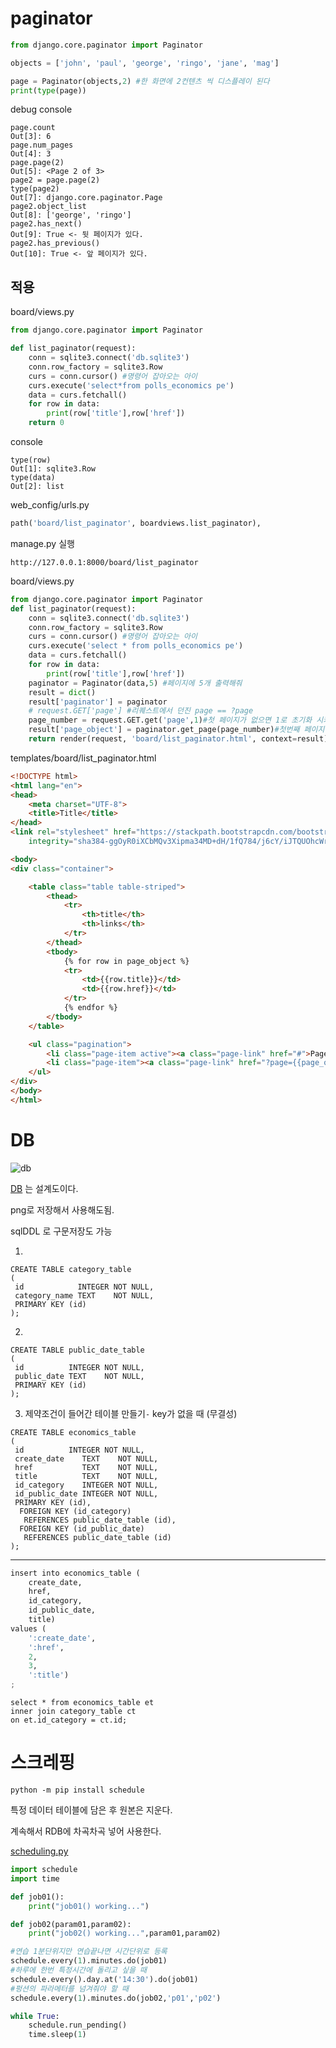 # paginator

```python
from django.core.paginator import Paginator

objects = ['john', 'paul', 'george', 'ringo', 'jane', 'mag']

page = Paginator(objects,2) #한 화면에 2컨텐츠 씩 디스플레이 된다
print(type(page))
```

debug console

```
page.count
Out[3]: 6
page.num_pages
Out[4]: 3
page.page(2)
Out[5]: <Page 2 of 3>
page2 = page.page(2)
type(page2)
Out[7]: django.core.paginator.Page
page2.object_list
Out[8]: ['george', 'ringo']
page2.has_next()
Out[9]: True <- 뒷 페이지가 있다.
page2.has_previous()
Out[10]: True <- 앞 페이지가 있다.
```



## 적용

board/views.py

```python
from django.core.paginator import Paginator

def list_paginator(request):
    conn = sqlite3.connect('db.sqlite3')
    conn.row_factory = sqlite3.Row
    curs = conn.cursor() #명령어 잡아오는 아이
    curs.execute('select*from polls_economics pe')
    data = curs.fetchall()
    for row in data:
        print(row['title'],row['href'])
    return 0
```

console

```
type(row)
Out[1]: sqlite3.Row
type(data)
Out[2]: list
```

web_config/urls.py

```python
path('board/list_paginator', boardviews.list_paginator),
```



manage.py 실행

```
http://127.0.0.1:8000/board/list_paginator
```



board/views.py

```python
from django.core.paginator import Paginator
def list_paginator(request):
    conn = sqlite3.connect('db.sqlite3')
    conn.row_factory = sqlite3.Row
    curs = conn.cursor() #명령어 잡아오는 아이
    curs.execute('select * from polls_economics pe')
    data = curs.fetchall()
    for row in data:
        print(row['title'],row['href'])
    paginator = Paginator(data,5) #페이지에 5개 출력해줘
    result = dict()
    result['paginator'] = paginator
    # request.GET['page'] #리퀘스트에서 던진 page == ?page
    page_number = request.GET.get('page',1)#첫 페이지가 없으면 1로 초기화 시켜줌
    result['page_object'] = paginator.get_page(page_number)#첫번째 페이지 내용을 page_object에 넘기기
    return render(request, 'board/list_paginator.html', context=result)
```



templates/board/list_paginator.html

```html
<!DOCTYPE html>
<html lang="en">
<head>
    <meta charset="UTF-8">
    <title>Title</title>
</head>
<link rel="stylesheet" href="https://stackpath.bootstrapcdn.com/bootstrap/4.3.1/css/bootstrap.min.css"
    integrity="sha384-ggOyR0iXCbMQv3Xipma34MD+dH/1fQ784/j6cY/iJTQUOhcWr7x9JvoRxT2MZw1T" crossorigin="anonymous">

<body>
<div class="container">

    <table class="table table-striped">
        <thead>
            <tr>
                <th>title</th>
                <th>links</th>
            </tr>
        </thead>
        <tbody>
            {% for row in page_object %}
            <tr>
                <td>{{row.title}}</td>
                <td>{{row.href}}</td>
            </tr>
            {% endfor %}
        </tbody>
    </table>

    <ul class="pagination">
        <li class="page-item active"><a class="page-link" href="#">Page {{page_object.number}} of {{paginator.num_pages}} </a></li>
        <li class="page-item"><a class="page-link" href="?page={{page_object.next_page_number}}">Next</a></li>
    </ul>
</div>
</body>
</html>
```

# DB 

![db](https://user-images.githubusercontent.com/83646543/131798955-592eca70-296b-4be4-810b-b55caaf71538.jpg)


[DB](https://vuerd.github.io/vuerd/) 는 설계도이다.

png로 저장해서 사용해도됨.

sqlDDL 로 구문저장도 가능



1. 

 ```sqlite
CREATE TABLE category_table
(
  id            INTEGER NOT NULL,
  category_name TEXT    NOT NULL,
  PRIMARY KEY (id)
);

 ```



2. 

 ```sqlite
CREATE TABLE public_date_table
(
  id          INTEGER NOT NULL,
  public_date TEXT    NOT NULL,
  PRIMARY KEY (id)
);

 ```



3. 제약조건이 들어간 테이블 만들기`-` key가 없을 때 (무결성)

 ```sqlite
CREATE TABLE economics_table
(
  id          INTEGER NOT NULL,
  create_date    TEXT    NOT NULL,
  href           TEXT    NOT NULL,
  title          TEXT    NOT NULL,
  id_category    INTEGER NOT NULL,
  id_public_date INTEGER NOT NULL,
  PRIMARY KEY (id),
   FOREIGN KEY (id_category)
    REFERENCES public_date_table (id),
   FOREIGN KEY (id_public_date)
    REFERENCES public_date_table (id)
);
 ```



----

```python
insert into economics_table (
    create_date,
    href,
    id_category,
    id_public_date,
    title)
values (
    ':create_date',
    ':href',
    2,
    3,
    ':title')
;
```



```sqlite
select * from economics_table et
inner join category_table ct
on et.id_category = ct.id;
```

# 스크레핑

```
python -m pip install schedule
```

특정 데이터 테이블에 담은 후 원본은 지운다. 

계속해서 RDB에 차곡차곡 넣어 사용한다.

[scheduling.py](https://schedule.readthedocs.io/en/stable/)

```python
import schedule
import time

def job01():
    print("job01() working...")

def job02(param01,param02):
    print("job02() working...",param01,param02)

#연습 1분단위지만 연습끝나면 시간단위로 등록
schedule.every(1).minutes.do(job01)
#하루에 한번 특정시간에 돌리고 싶을 때
schedule.every().day.at('14:30').do(job01)
#펑션의 파라메터를 넘겨줘야 할 때
schedule.every(1).minutes.do(job02,'p01','p02')

while True:
    schedule.run_pending()
    time.sleep(1)
```


